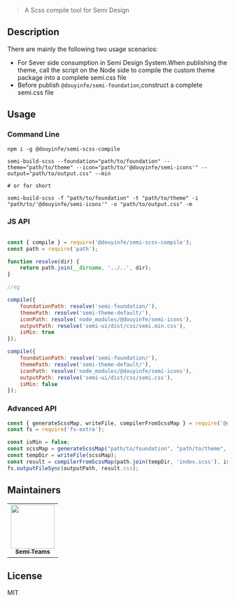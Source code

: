 > A Scss compile tool for Semi Design

## Description

There are mainly the following two usage scenarios:

- For Sever side consumption in Semi Design System.When publishing the theme, call the script on the Node side to
  compile the custom theme package into a complete semi.css file
- Before publish `@douyinfe/semi-foundation`,construct a complete semi.css file

## Usage

### Command Line

```shell
npm i -g @douyinfe/semi-scss-compile

semi-build-scss --foundation="path/to/foundation" --theme="path/to/theme" --icon="path/to/'@douyinfe/semi-icons'" --output="path/to/output.css" --min

# or for short

semi-build-scss -f "path/to/foundation" -t "path/to/theme" -i "path/to/'@douyinfe/semi-icons'" -o "path/to/output.css" -m

```

### JS API

```js

const { compile } = require('@douyinfe/semi-scss-compile');
const path = require('path');

function resolve(dir) {
    return path.join(__dirname, '../..', dir);
}

//eg

compile({
    foundationPath: resolve('semi-foundation/'),
    themePath: resolve('semi-theme-default/'),
    iconPath: resolve('node_modules/@douyinfe/semi-icons'),
    outputPath: resolve('semi-ui/dist/css/semi.min.css'),
    isMin: true
});

compile({
    foundationPath: resolve('semi-foundation/'),
    themePath: resolve('semi-theme-default/'),
    iconPath: resolve('node_modules/@douyinfe/semi-icons'),
    outputPath: resolve('semi-ui/dist/css/semi.css'),
    isMin: false
});
```

### Advanced API

```js
const { generateScssMap, writeFile, compilerFromScssMap } = require('@douyinfe/semi-scss-compile');
const fs = require('fs-extra');

const isMin = false;
const scssMap = generateScssMap("path/to/foundation", "path/to/theme", "path/to/'@douyinfe/semi-icons'");
const tempDir = writeFile(scssMap);
const result = compilerFromScssMap(path.join(tempDir, 'index.scss'), isMin);
fs.outputFileSync(outputPath, result.css);

```

## Maintainers

<table>
    <tbody>
        <tr>
            <td align="center"><a href="https://github.com/DouyinFE/semi-design"><img src="https://sf6-cdn-tos.douyinstatic.com/obj/eden-cn/ptlz_zlp/ljhwZthlaukjlkulzlp/SemiLogo.jpg" width="100px;" alt="" style="max-width:100%;"><br><sub><b>Semi Teams</b></sub></a></td>
        </tr>
    </tbody>
</table>

## License

MIT
